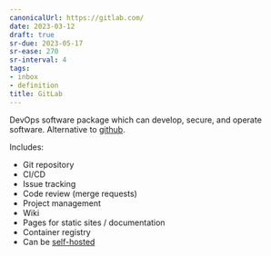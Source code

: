 ```yaml
---
canonicalUrl: https://gitlab.com/
date: 2023-03-12
draft: true
sr-due: 2023-05-17
sr-ease: 270
sr-interval: 4
tags:
- inbox
- definition
title: GitLab
---
```


DevOps software package which can develop, secure, and operate software.
Alternative to [github](./github.md).

Includes:


- Git repository
- CI/CD
- Issue tracking
- Code review (merge requests)
- Project management
- Wiki
- Pages for static sites / documentation
- Container registry
- Can be [self-hosted](./self-hosting%20%28web%20services%29.md)